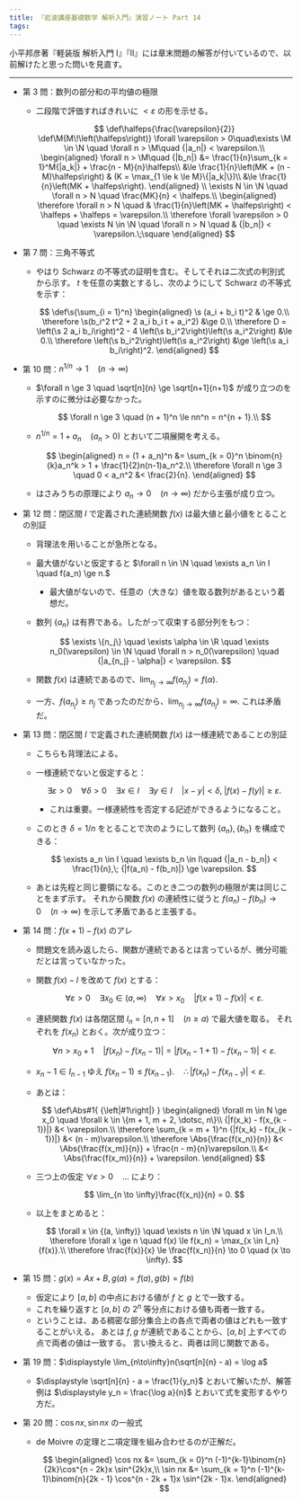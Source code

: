 ```yaml
---
title: 『岩波講座基礎数学 解析入門』演習ノート Part 14
tags:
---
```


小平邦彦著『軽装版 解析入門 I』『II』には章末問題の解答が付いているので、以前解けたと思った問いを見直す。

----

* 第 3 問：数列の部分和の平均値の極限
  * 二段階で評価すればきれいに $< \varepsilon$ の形を示せる。

    $$
    \def\halfeps{\frac{\varepsilon}{2}}
    \def\M{M\!\left(\halfeps\right)}
    \forall \varepsilon > 0\quad\exists \M \in \N \quad \forall n > \M\quad {|a_n|} < \varepsilon.\\
    \begin{aligned}
    \forall n > \M\quad
    {|b_n|} &= \frac{1}{n}\sum_{k = 1}^M{|a_k|} + \frac{n - M}{n}\halfeps\\
    &\le \frac{1}{n}\left(MK + (n - M)\halfeps\right) & (K = \max_{1 \le k \le M}\{|a_k|\})\\
    &\le \frac{1}{n}\left(MK + \halfeps\right).
    \end{aligned}
    \\
    \exists N \in \N \quad \forall n > N \quad \frac{MK}{n} < \halfeps.\\
    \begin{aligned}
        \therefore \forall n > N \quad & \frac{1}{n}\left(MK + \halfeps\right) < \halfeps + \halfeps = \varepsilon.\\
        \therefore \forall \varepsilon > 0 \quad \exists N \in \N \quad \forall n > N \quad & {|b_n|} < \varepsilon.\;\square
    \end{aligned}
    $$

* 第 7 問：三角不等式
  * やはり Schwarz の不等式の証明を含む。そしてそれは二次式の判別式から示す。
    $t$ を任意の実数とするし、次のようにして Schwarz の不等式を示す：

    $$
    \def\s{\sum_{i = 1}^n}
    \begin{aligned}
    \s (a_i + b_i t)^2 & \ge 0.\\
    \therefore \s(b_i^2 t^2 + 2 a_i b_i t + a_i^2) &\ge 0.\\
    \therefore D = \left(\s 2 a_i b_i\right)^2 - 4 \left(\s b_i^2\right)\left(\s a_i^2\right) &\le 0.\\
    \therefore \left(\s b_i^2\right)\left(\s a_i^2\right) &\ge \left(\s a_i b_i\right)^2.
    \end{aligned}
    $$

* 第 10 問：$n^{1/n} \to 1 \quad (n \to \infty)$
  * $\forall n \ge 3 \quad \sqrt[n]{n} \ge \sqrt[n+1]{n+1}$ が成り立つのを示すのに微分は必要なかった。

    $$
    \forall n \ge 3 \quad (n + 1)^n \le nn^n = n^{n + 1}.\\
    $$

  * $n^{1/n} = 1 + a_n \quad (a_n > 0)$ とおいて二項展開を考える。

    $$
    \begin{aligned}
        n = (1 + a_n)^n &= \sum_{k = 0}^n \binom{n}{k}a_n^k > 1 + \frac{1}{2}n(n-1)a_n^2.\\
        \therefore \forall n \ge 3 \quad 0 < a_n^2 &< \frac{2}{n}.
    \end{aligned}
    $$

  * はさみうちの原理により $a_n \to 0 \quad (n \to \infty)$ だから主張が成り立つ。
* 第 12 問：閉区間 $I$ で定義された連続関数 $f(x)$ は最大値と最小値をとることの別証
  * 背理法を用いることが急所となる。
  * 最大値がないと仮定すると $\forall n \in \N \quad \exists a_n \in I \quad f(a_n) \ge n.$
    * 最大値がないので、任意の（大きな）値を取る数列があるという着想だ。
  * 数列 $\lbrace a_n\rbrace$ は有界である。したがって収束する部分列をもつ：

    $$
    \exists \{n_j\} \quad
    \exists \alpha \in \R \quad
    \exists n_0(\varepsilon) \in \N \quad
    \forall n > n_0(\varepsilon) \quad
    {|a_{n_j} - \alpha|} < \varepsilon.
    $$

  * 関数 $f(x)$ は連続であるので、$\displaystyle \lim_{n_j \to \infty}f(a_{n_j}) = f(\alpha).$
  * 一方、$f(a_{n_j}) \ge n_j$ であったのだから、$\displaystyle \lim_{n_j \to \infty}f(a_{n_j}) = \infty.$
    これは矛盾だ。
* 第 13 問：閉区間 $I$ で定義された連続関数 $f(x)$ は一様連続であることの別証
  * こちらも背理法による。
  * 一様連続でないと仮定すると：

    $$
    \exists \varepsilon > 0 \quad
    \forall \delta > 0 \quad
    \exists x \in I \quad \exists y \in I\quad
    {|x - y|} < \delta,\; {|f(x) - f(y)|} \ge \varepsilon.
    $$

    * これは重要。一様連続性を否定する記述ができるようになること。
  * このとき $\delta = 1/n$ をとることで次のようにして数列 $\lbrace a_n\rbrace, \lbrace b_n\rbrace$ を構成できる：

    $$
    \exists a_n \in I \quad \exists b_n \in I\quad
    {|a_n - b_n|} < \frac{1}{n},\; {|f(a_n) - f(b_n)|} \ge \varepsilon.
    $$

  * あとは先程と同じ要領になる。このとき二つの数列の極限が実は同じことをまず示す。
    それから関数 $f(x)$ の連続性に従うと $f(a_n) - f(b_n) \to 0 \quad (n \to \infty)$ を示して矛盾であると主張する。
* 第 14 問：$f(x + 1) - f(x)$ のアレ
  * 問題文を読み返したら、関数が連続であるとは言っているが、微分可能だとは言っていなかった。
  * 関数 $f(x) - l$ を改めて $f(x)$ とする：

    $$
    \forall \varepsilon > 0\quad
    \exists x_0 \in (a, \infty)\quad
    \forall x > x_0\quad
    {|f(x + 1) - f(x)|} < \varepsilon.
    $$

  * 連続関数 $f(x)$ は各閉区間 $I_n = {[n, n + 1]} \quad (n \ge a)$ で最大値を取る。
    それぞれを $f(x_n)$ とおく。次が成り立つ：

    $$
    \forall n > x_0 + 1\quad
    {|f(x_n) - f(x_n - 1)|} = {|f(x_n -1 + 1) - f(x_n - 1)|} < \varepsilon.
    $$

  * $x_n - 1 \in I_{n-1}$ ゆえ $f(x_n - 1) \le f(x_{n - 1}). \quad \therefore \lvert f(x_n) - f(x_{n-1})\rvert < \varepsilon.$
  * あとは：

    $$
    \def\Abs#1{ {\left|#1\right|} }
    \begin{aligned}
    \forall m \in N \ge x_0 \quad
    \forall k \in \{m + 1, m + 2, \dotsc, n\}\\
        {|f(x_k) - f(x_{k - 1})|} &< \varepsilon.\\
        \therefore \sum_{k = m + 1}^n {|f(x_k) - f(x_{k - 1})|} &< (n - m)\varepsilon.\\
        \therefore \Abs{\frac{f(x_n)}{n}} &< \Abs{\frac{f(x_m)}{n}} + \frac{n - m}{n}\varepsilon.\\
        &< \Abs{\frac{f(x_m)}{n}} + \varepsilon.
    \end{aligned}
    $$

  * 三つ上の仮定 $\forall \varepsilon > 0 \quad ...$ により：

    $$
    \lim_{n \to \infty}\frac{f(x_n)}{n} = 0.
    $$

  * 以上をまとめると：

    $$
    \forall x \in {(a, \infty)} \quad
    \exists n \in \N \quad
    x \in I_n.\\
    \therefore \forall x \ge n \quad f(x) \le f(x_n) = \max_{x \in I_n}{f(x)}.\\
    \therefore \frac{f(x)}{x} \le \frac{f(x_n)}{n} \to 0 \quad (x \to \infty).
    $$

* 第 15 問：$g(x) = Ax + B, g(a) = f(a), g(b) = f(b)$
  * 仮定により ${[a, b]}$ の中点における値が $f$ と $g$ とで一致する。
  * これを繰り返すと ${[a, b]}$ の $2^n$ 等分点における値も両者一致する。
  * ということは、ある稠密な部分集合上の各点で両者の値はどれも一致することがいえる。
    あとは $f, g$ が連続であることから、${[a, b]}$ 上すべての点で両者の値は一致する。
    言い換えると、両者は同じ関数である。
* 第 19 問：$\displaystyle \lim_{n\to\infty}n(\sqrt[n]{n} - a) = \log a$
  * $\displaystyle \sqrt[n]{n} - a = \frac{1}{y_n}$ とおいて解いたが、解答例は
    $\displaystyle y_n = \frac{\log a}{n}$ とおいて式を変形するやり方だ。
* 第 20 問：$\cos nx, \sin nx$ の一般式
  * de Moivre の定理と二項定理を組み合わせるのが正解だ。

    $$
    \begin{aligned}
        \cos nx &= \sum_{k = 0}^n (-1)^{k-1}\binom{n}{2k}\cos^{n - 2k}x \sin^{2k}x,\\
        \sin nx &= \sum_{k = 1}^n (-1)^{k-1}\binom{n}{2k - 1} \cos^{n - 2k + 1}x \sin^{2k - 1}x.
    \end{aligned}
    $$

